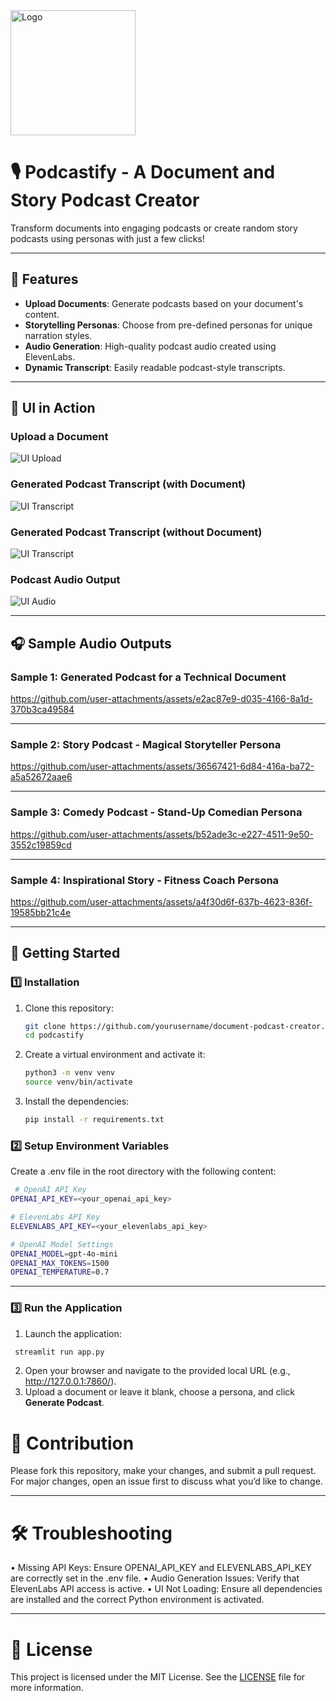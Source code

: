 <img src="assets/logo.png" alt="Logo" width="200">

# 🎙️ Podcastify - A Document and Story Podcast Creator

Transform documents into engaging podcasts or create random story podcasts using personas with just a few clicks!

---

## 🌟 Features

- **Upload Documents**: Generate podcasts based on your document's content.
- **Storytelling Personas**: Choose from pre-defined personas for unique narration styles.
- **Audio Generation**: High-quality podcast audio created using ElevenLabs.
- **Dynamic Transcript**: Easily readable podcast-style transcripts.

---

## 🎥 UI in Action

### Upload a Document
![UI Upload](assets/ui/LandingPage.png)

### Generated Podcast Transcript (with Document)
![UI Transcript](assets/ui/PodcastTranscript.png)

### Generated Podcast Transcript (without Document)
![UI Transcript](assets/ui/PodcastTranscriptNoDoc.png)

### Podcast Audio Output
![UI Audio](assets/ui/PodcastAudioOutput.png)

---

## 🎧 Sample Audio Outputs

### Sample 1: Generated Podcast for a Technical Document

https://github.com/user-attachments/assets/e2ac87e9-d035-4166-8a1d-370b3ca49584

---

### Sample 2: Story Podcast - Magical Storyteller Persona

https://github.com/user-attachments/assets/36567421-6d84-416a-ba72-a5a52672aae6

---

### Sample 3: Comedy Podcast - Stand-Up Comedian Persona

https://github.com/user-attachments/assets/b52ade3c-e227-4511-9e50-3552c19859cd

---

### Sample 4: Inspirational Story - Fitness Coach Persona

https://github.com/user-attachments/assets/a4f30d6f-637b-4623-836f-19585bb21c4e

---

## 🚀 Getting Started

### 1️⃣ Installation

1. Clone this repository:
   ```bash
   git clone https://github.com/yourusername/document-podcast-creator.git
   cd podcastify
    ```

2. Create a virtual environment and activate it:
    ```bash
   python3 -m venv venv
   source venv/bin/activate
    ```

3. Install the dependencies:
    ```bash
    pip install -r requirements.txt
     ```

### 2️⃣ Setup Environment Variables

Create a .env file in the root directory with the following content:

   ```bash
    # OpenAI API Key
   OPENAI_API_KEY=<your_openai_api_key>
   
   # ElevenLabs API Key
   ELEVENLABS_API_KEY=<your_elevenlabs_api_key>
   
   # OpenAI Model Settings
   OPENAI_MODEL=gpt-4o-mini
   OPENAI_MAX_TOKENS=1500
   OPENAI_TEMPERATURE=0.7
   ```

---

### 3️⃣ Run the Application

1.	Launch the application:
   ```bash
    streamlit run app.py
   ```
2. Open your browser and navigate to the provided local URL (e.g., http://127.0.0.1:7860/). 
3. Upload a document or leave it blank, choose a persona, and click **Generate Podcast**.

# 🤝 Contribution

Please fork this repository, make your changes, and submit a pull request. For major changes, open an issue first to discuss what you’d like to change.

---

# 🛠️ Troubleshooting

•	Missing API Keys: Ensure OPENAI_API_KEY and ELEVENLABS_API_KEY are correctly set in the .env file.
•	Audio Generation Issues: Verify that ElevenLabs API access is active.
•	UI Not Loading: Ensure all dependencies are installed and the correct Python environment is activated.

---

# 📜 License

This project is licensed under the MIT License. See the [LICENSE](https://github.com/anujdutt9/Podcastify/blob/main/LICENSE) file for more information.
